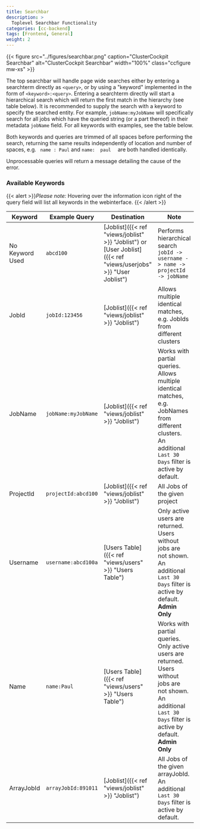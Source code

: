 ```yaml
---
title: Searchbar
description: >
  Toplevel Searchbar Functionality
categories: [cc-backend]
tags: [Frontend, General]
weight: 2
---
```


{{< figure src="../figures/searchbar.png" caption="ClusterCockpit Searchbar" alt="ClusterCockpit Searchbar" width="100%" class="ccfigure mw-xs" >}}

The top searchbar will handle page wide searches either by entering a searchterm directly as `<query>`, or by using a "keyword" implemented in the form of `<keyword>:<query>`. Entering a searchterm directly will start a hierarchical search which will return the first match in the hierarchy (see table below). It is recommended to supply the search with a keyword to specify the searched entity. For example, `jobName:myJobName` will specifically search for all jobs which have the queried string (or a part thereof) in their metadata `jobName` field. For all keywords with examples, see the table below.

Both keywords and queries are trimmed of all spaces before performing the search, returning the same results independently of location and number of spaces, e.g. ` name : Paul` and `name:  paul  ` are both handled identically.

Unprocessable queries will return a message detailing the cause of the error.

### Available Keywords

{{< alert >}}*Please note:* Hovering over the information icon right of the query field will list all keywords in the webinterface. {{< /alert >}}

|Keyword|Example Query|Destination|Note|
|---|-------------|-----------|----|
|No Keyword Used | `abcd100`           | [Joblist]({{< ref "views/joblist" >}} "Joblist") or [User Joblist]({{< ref "views/userjobs" >}} "User Joblist") | Performs hierarchical search `jobId -> username -> name -> projectId -> jobName` |
|JobId       | `jobId:123456`      | [Joblist]({{< ref "views/joblist" >}} "Joblist")         | Allows multiple identical matches, e.g. JobIds from different clusters |
|JobName     | `jobName:myJobName` | [Joblist]({{< ref "views/joblist" >}} "Joblist")         | Works with partial queries. Allows multiple identical matches, e.g. JobNames from different clusters. An additional `Last 30 Days` filter is active by default. |
|ProjectId   | `projectId:abcd100` | [Joblist]({{< ref "views/joblist" >}} "Joblist")         | All Jobs of the given project |
|Username    | `username:abcd100a` | [Users Table]({{< ref "views/users" >}} "Users Table")   | Only active users are returned. Users without jobs are not shown. An additional `Last 30 Days` filter is active by default. **Admin Only**|
|Name        | `name:Paul`         | [Users Table]({{< ref "views/users" >}} "Users Table")   | Works with partial queries. Only active users are returned. Users without jobs are not shown.  An additional `Last 30 Days` filter is active by default. **Admin Only**|
|ArrayJobId  | `arrayJobId:891011` | [Joblist]({{< ref "views/joblist" >}} "Joblist")         | All Jobs of the given arrayJobId. An additional `Last 30 Days` filter is active by default. |
